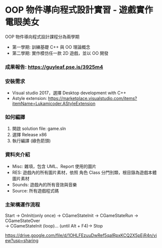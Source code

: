 # OOP 物件導向程式設計實習 - 遊戲實作 電眼美女

OOP 物件導向程式設計課程分為兩學期
- 第一學期: 訓練基礎 C++ 與 OO 理論概念
- 第二學期: 實作模仿任一款 2D 遊戲，並以 OO 開發

### 成果報告: https://guyleaf.pse.is/3925m4

### 安裝需求
- Visual studio 2017，選擇 Desktop development with C++
- Astyle extension: https://marketplace.visualstudio.com/items?itemName=Lukamicoder.AStyleExtension

### 如何編譯
1. 開啟 solution file: game.sln
2. 選擇 Release x86
3. 執行編譯 (綠色箭頭)

### 資料夾介紹
- Misc: 雜項，包含 UML、Report 使用的圖片
- RES: 遊戲內的所有圖片素材，依照 角色 Class 分門別類，根目錄為遊戲本體圖片素材
- Sounds: 遊戲內的所有音效與音樂
- Source: 所有遊戲程式碼

### 主架構運作流程
Start -> OnInit(only once) -> CGameStateInit -> CGameStateRun -> CGameStateOver  
-> CGameStateInit (loop)... (until Alt + F4)-> Stop

https://drive.google.com/file/d/1OHLFEzuuDwRef5qaIRpxKCQ2X5pEjR4n/view?usp=sharing
